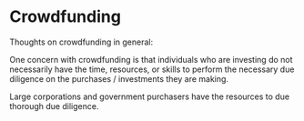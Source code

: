 # Crowdfunding

Thoughts on crowdfunding in general:

One concern with crowdfunding is that individuals who are investing do not necessarily have the time, resources, or skills to perform the necessary due diligence on the purchases / investments they are making.

Large corporations and government purchasers have the resources to due thorough due diligence.
